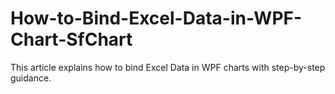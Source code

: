 # How-to-Bind-Excel-Data-in-WPF-Chart-SfChart
This article explains how to bind Excel Data in WPF charts with step-by-step guidance.
